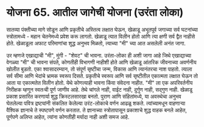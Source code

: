 # योजना 65. आतील जागेची योजना (उरंता लोका)

सातव्या पंक्तीच्या मागे सोडून आणि प्रकृतीचे अस्तित्व लक्षात घेऊन, खेळाडू अभूतपूर्व जगाच्या सर्व घटनांच्या स्त्रोतामध्ये - महान चेतनेमध्ये प्रवेश करू लागतो. खेळाडू त्यात विलीन होतो आणि त्या क्षणी सर्व द्वैत नाहीसे होते. खेळाडूला अफाट परिमाणांचा शुद्ध अनुभव मिळतो, त्याच्या "मी" च्या आत असलेली अनंत जागा.

उर म्हणजे एखाद्याची "मी", मुंगी - "शेवट" ची भावना. उरंता-लोका ही अशी जागा आहे जिथे एखाद्याच्या वेगळ्या "मी" ची भावना संपते, कोणतीही विभागणी नाहीशी होते आणि खेळाडू आंतरिक जीवनाच्या अवर्णनीय खोलीत बुडतो. एका श्वासादरम्यान, तो संपूर्ण सृष्टीचा जन्म, विकास आणि त्यानंतरचा नाश पाहतो. त्याला सर्व सीमा आणि भेदांचे भ्रामक स्वरूप दिसते. प्रकृतीचे स्वरूप आणि सर्व सृष्टीतील एकात्मता लक्षात घेऊन तो आता या एकात्मतेत विलीन होतो. येथे कोणत्याही भावना किंवा संवेदना नाहीत. "मी" ला एक अपरिवर्तनीय निरीक्षक म्हणून स्वतःची पूर्ण जाणीव आहे. तेथे चांगले नाही, वाईट नाही, दुर्गुण नाही, सद्गुण नाही. खेळाडू प्रकाश प्रसारित करणार्या शुद्ध क्रिस्टलसारखा बनतो. पुराण आणि संहितांमध्ये, या अवस्थेचा अनुभव घेतलेल्या पवित्र द्रष्ट्यांनी संकलित केलेल्या उरंट-लोकाचे वर्णन आढळू शकते. त्यांच्यामधून वाहणाऱ्या वैश्विक ज्ञानाचे ते स्पष्टपणे वर्णन करतात. ते ज्ञानाच्या स्त्रोतापासून प्रकाशाचे शुद्ध वाहक बनले आहेत, पूर्णपणे अलिप्त आहेत, त्यांना कोणतीही मर्यादा नाही अशी समज आहे.
